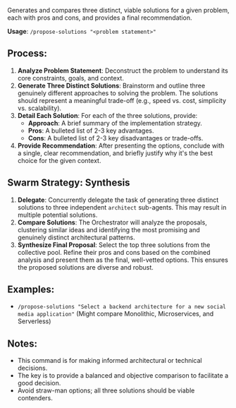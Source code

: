 Generates and compares three distinct, viable solutions for a given problem, each with pros and cons, and provides a final recommendation.

**Usage**: `/propose-solutions "<problem statement>"`

## Process:
1.  **Analyze Problem Statement**: Deconstruct the problem to understand its core constraints, goals, and context.
2.  **Generate Three Distinct Solutions**: Brainstorm and outline three genuinely different approaches to solving the problem. The solutions should represent a meaningful trade-off (e.g., speed vs. cost, simplicity vs. scalability).
3.  **Detail Each Solution**: For each of the three solutions, provide:
    *   **Approach**: A brief summary of the implementation strategy.
    *   **Pros**: A bulleted list of 2-3 key advantages.
    *   **Cons**: A bulleted list of 2-3 key disadvantages or trade-offs.
4.  **Provide Recommendation**: After presenting the options, conclude with a single, clear recommendation, and briefly justify why it's the best choice for the given context.

## Swarm Strategy: Synthesis
<!-- Agent Note: This command MUST use the Synthesis strategy from `swarm_strategies.md`. -->
1.  **Delegate**: Concurrently delegate the task of generating three distinct solutions to three independent `architect` sub-agents. This may result in multiple potential solutions.
2.  **Compare Solutions**: The Orchestrator will analyze the proposals, clustering similar ideas and identifying the most promising and genuinely distinct architectural patterns.
3.  **Synthesize Final Proposal**: Select the top three solutions from the collective pool. Refine their pros and cons based on the combined analysis and present them as the final, well-vetted options. This ensures the proposed solutions are diverse and robust.

## Examples:
- `/propose-solutions "Select a backend architecture for a new social media application"` (Might compare Monolithic, Microservices, and Serverless)

## Notes:
- This command is for making informed architectural or technical decisions.
- The key is to provide a balanced and objective comparison to facilitate a good decision.
- Avoid straw-man options; all three solutions should be viable contenders.